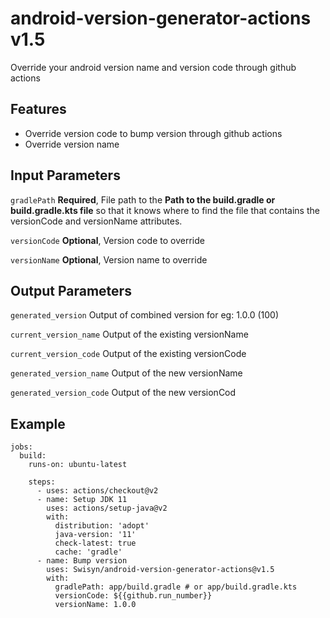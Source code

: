 # android-version-generator-actions v1.5
Override your android version name and version code through github actions

## Features
* Override version code to bump version through github actions
* Override version name

## Input Parameters
`gradlePath` **Required**, File path to the **Path to the build.gradle or build.gradle.kts file** so that it knows where to find the file that contains the versionCode and versionName attributes.

`versionCode` **Optional**, Version code to override

`versionName` **Optional**, Version name to override

## Output Parameters
`generated_version` Output of combined version for eg: 1.0.0 (100)

`current_version_name` Output of the existing versionName

`current_version_code` Output of the existing versionCode

`generated_version_name` Output of the new versionName

`generated_version_code` Output of the new versionCod

## Example
```
jobs:
  build:
    runs-on: ubuntu-latest

    steps:
      - uses: actions/checkout@v2
      - name: Setup JDK 11
        uses: actions/setup-java@v2
        with:
          distribution: 'adopt'
          java-version: '11'
          check-latest: true
          cache: 'gradle'
      - name: Bump version
        uses: Swisyn/android-version-generator-actions@v1.5
        with:
          gradlePath: app/build.gradle # or app/build.gradle.kts 
          versionCode: ${{github.run_number}}
          versionName: 1.0.0
```
